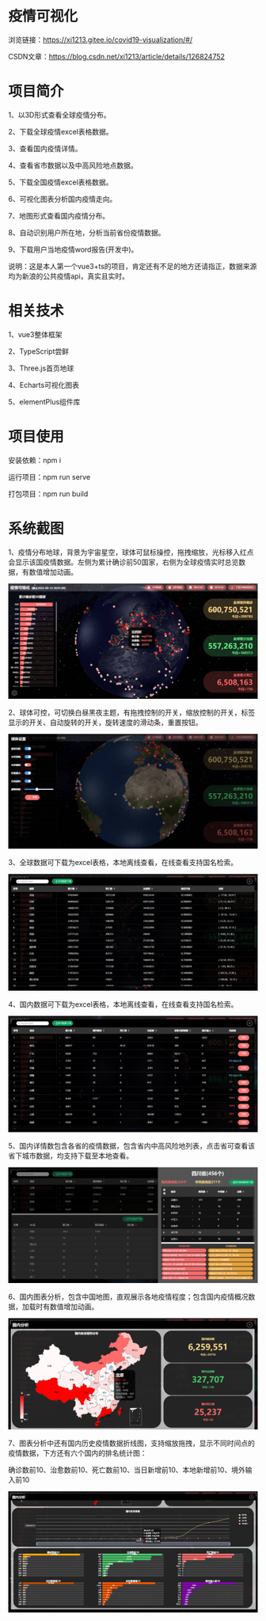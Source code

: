 # 疫情可视化

浏览链接：https://xi1213.gitee.io/covid19-visualization/#/

CSDN文章：https://blog.csdn.net/xi1213/article/details/126824752

# 项目简介
1、以3D形式查看全球疫情分布。

2、下载全球疫情excel表格数据。

3、查看国内疫情详情。

4、查看省市数据以及中高风险地点数据。

5、下载全国疫情excel表格数据。

6、可视化图表分析国内疫情走向。

7、地图形式查看国内疫情分布。

8、自动识别用户所在地，分析当前省份疫情数据。

9、下载用户当地疫情word报告(开发中)。

说明：这是本人第一个vue3+ts的项目，肯定还有不足的地方还请指正，数据来源均为新浪的公共疫情api，真实且实时。

# 相关技术
1、vue3整体框架

2、TypeScript尝鲜

3、Three.js首页地球

4、Echarts可视化图表

5、elementPlus组件库

# 项目使用

安装依赖：npm i

运行项目：npm run serve

打包项目：npm run build

# 系统截图
1、疫情分布地球，背景为宇宙星空，球体可鼠标操控，拖拽缩放，光标移入红点会显示该国疫情数据。左侧为累计确诊前50国家，右侧为全球疫情实时总览数据，有数值增加动画。

![img](./md_img/1.jpg)

2、球体可控，可切换白昼黑夜主题，有拖拽控制的开关，缩放控制的开关，标签显示的开关、自动旋转的开关，旋转速度的滑动条，重置按钮。

![img](./md_img/2.jpg)

3、全球数据可下载为excel表格，本地离线查看，在线查看支持国名检索。

![img](./md_img/3.jpg)

4、国内数据可下载为excel表格，本地离线查看，在线查看支持国名检索。

![img](./md_img/7.jpg)

5、国内详情数包含各省的疫情数据，包含省内中高风险地列表，点击省可查看该省下城市数据，均支持下载至本地查看。

![img](./md_img/4.jpg)

6、国内图表分析，包含中国地图，直观展示各地疫情程度；包含国内疫情概况数据，加载时有数值增加动画。

![img](./md_img/5.jpg)

7、图表分析中还有国内历史疫情数据折线图，支持缩放拖拽，显示不同时间点的疫情数据，下方还有六个国内的排名统计图：

确诊数前10、治愈数前10、死亡数前10、当日新增前10、本地新增前10、境外输入前10

![img](./md_img/6.jpg)